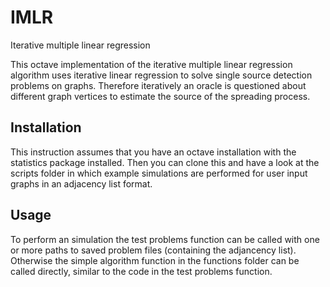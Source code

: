 # IMLR
Iterative multiple linear regression

This octave implementation of the iterative multiple linear regression algorithm uses iterative linear regression to solve
single source detection problems on graphs.
Therefore iteratively an oracle is questioned about different graph vertices to estimate the source of the spreading process.

## Installation

This instruction assumes that you have an octave installation with the statistics package installed.
Then you can clone this and have a look at the scripts folder in which example simulations are performed for
user input graphs in an adjacency list format.

## Usage

To perform an simulation the test problems function can be called with one or more paths to saved problem files (containing the adjancency list).
Otherwise the simple algorithm function in the functions folder can be called directly, similar to the code in the test problems function.
